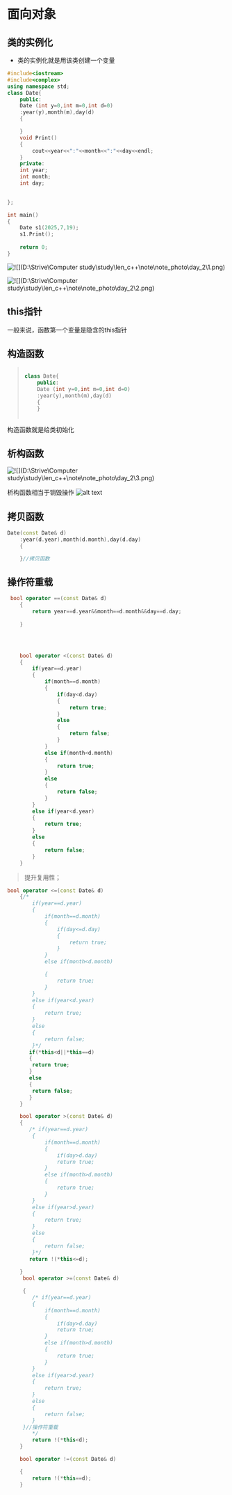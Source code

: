 # 面向对象

## 类的实例化

- 类的实例化就是用该类创建一个变量

```cpp
#include<iostream>
#include<complex>
using namespace std;
class Date{
    public:
    Date (int y=0,int m=0,int d=0)
    :year(y),month(m),day(d)
    {

    }
    void Print()
    {
        cout<<year<<":"<<month<<":"<<day<<endl;
    }
    private:
    int year;
    int month;
    int day;
    

};

int main()
{
    Date s1(2025,7,19);
    s1.Print();
    
    return 0;
}
```

![!\[\](D:\Strive\Computer study\study\len_c++\note\note_photo\day_2\1.png)](../Pictures/C++/8.png)

![!\[\](D:\Strive\Computer study\study\len_c++\note\note_photo\day_2\2.png)](../Pictures/C++/9.png)

## this指针

一般来说，函数第一个变量是隐含的this指针







## 构造函数

> ```cpp
> 
> class Date{
>     public:
>     Date (int y=0,int m=0,int d=0)
>     :year(y),month(m),day(d)
>     {
>     }
>     
> ```

构造函数就是给类初始化

## 析构函数

![!\[\](D:\Strive\Computer study\study\len_c++\note\note_photo\day_2\3.png)](../Pictures/C++/10.png)

析构函数相当于销毁操作
![alt text](../Pictures/C++/11.png)

## 拷贝函数

```cpp
Date(const Date& d)
    :year(d.year),month(d.month),day(d.day)
    {

    }//拷贝函数
```

## 操作符重载

```cpp
 bool operator ==(const Date& d)
    {
        return year==d.year&&month==d.month&&day==d.day;
    
    }


    

    bool operator <(const Date& d)
    {
        if(year==d.year)
        {
            if(month==d.month)
            {
                if(day<d.day)
                {
                    return true;
                }
                else
                {
                    return false;
                }
            }
            else if(month<d.month)
            {
                return true;
            }
            else
            {
                return false;
            }
        }
        else if(year<d.year)
        {
            return true;
        }
        else
        {
            return false;
        }
    }
```

> 提升复用性；

```cpp
bool operator <=(const Date& d)
    {/*
        if(year==d.year)
        {
            if(month==d.month)
            {
                if(day<=d.day)
                {
                    return true;
                }
            }
            else if(month<d.month)

            {
                return true;
            }
        }
        else if(year<d.year)
        {
            return true;
        }
        else
        {
            return false;
        }*/
       if(*this<d||*this==d)
       {
        return true;
       }
       else
       {
        return false;
       }
    }

    bool operator >(const Date& d)
    {
       /* if(year==d.year)
        {
            if(month==d.month)
            {
                if(day>d.day)
                return true;
            }
            else if(month>d.month)
            {
                return true;
            }
        }
        else if(year>d.year)
        {
            return true;
        }
        else
        {
            return false;
        }*/
       return !(*this<=d);
        
    }
     bool operator >=(const Date& d)

     {
        /* if(year==d.year)
        {
            if(month==d.month)
            {
                if(day>d.day)
                return true;
            }
            else if(month>d.month)
            {
                return true;
            }
        }
        else if(year>d.year)
        {
            return true;
        }
        else
        {
            return false;
        }
     }//操作符重载
        */
        return !(*this<d);
    }

    bool operator !=(const Date& d)

    {
        return !(*this==d);
    }
```

